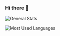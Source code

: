 ### Hi there 👋

<!--
**marlonklc/marlonklc** is a ✨ _special_ ✨ repository because its `README.md` (this file) appears on your GitHub profile.

Here are some ideas to get you started:

- 🔭 I’m currently working on ...
- 🌱 I’m currently learning ...
- 👯 I’m looking to collaborate on ...
- 🤔 I’m looking for help with ...
- 💬 Ask me about ...
- 📫 How to reach me: ...
- 😄 Pronouns: ...
- ⚡ Fun fact: ...
-->

![General Stats](https://github-readme-stats.vercel.app/api?username=marlonklc&count_private=true&show_icons=true&theme=react)

![Most Used Languages](https://github-readme-stats.vercel.app/api/top-langs/?username=marlonklc&count_private=true&layout=compact&show_icons=true&langs_count=10&theme=react)
